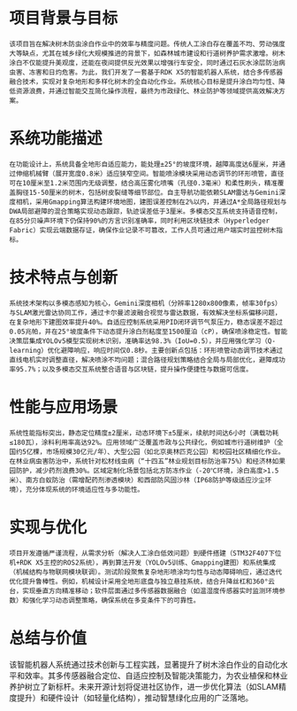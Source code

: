 # 项目背景与目标

    该项目旨在解决树木防虫涂白作业中的效率与精度问题。传统人工涂白存在覆盖不均、劳动强度大等缺点，尤其在城乡绿化大规模推进的背景下，如森林城市建设和行道树养护需求激增。树木涂白不仅能提升美观度，还能在夜间提供反光效果以增强行车安全，同时通过石灰水涂层防治病虫害、冻害和日灼危害。为此，我们开发了一套基于RDK X5的智能机器人系统，结合多传感器融合技术，实现对复杂地形和多样化树木的全自动化作业。系统核心目标是提升涂白均匀性、降低资源浪费，并通过智能交互简化操作流程，最终为市政绿化、林业防护等领域提供高效解决方案。

# 系统功能描述

    在功能设计上，系统具备全地形自适应能力，能处理±25°的坡度环境，越障高度达6厘米，并通过伸缩机械臂（展开宽度0.8米）适应狭窄空间。智能喷涂模块采用动态调节的环形喷管，直径可在10厘米至1.2米范围内无级调整，结合高压雾化喷嘴（孔径0.3毫米）和柔性刷头，精准覆盖胸径15-50厘米的树木，包括树皮裂缝等细节部位。自主导航功能依赖SLAM雷达与Gemini深度相机，采用Gmapping算法构建环境地图，建图误差控制在2%以内，并通过A*全局路径规划与DWA局部避障的混合策略实现动态跟踪，轨迹误差低于3厘米。多模态交互系统支持语音控制，在85分贝噪声环境下仍保持90%的方言识别准确率，同时利用区块链技术（Hyperledger Fabric）实现云端数据存证，确保作业记录不可篡改，工作人员可通过用户端实时监控树木指标。

# 技术特点与创新

    系统技术架构以多模态感知为核心，Gemini深度相机（分辨率1280x800像素，帧率30fps）与SLAM激光雷达协同工作，通过卡尔曼滤波融合视觉与雷达数据，有效解决坐标系偏移问题，在复杂地形下建图效率提升40%。自适应控制系统采用PID闭环调节气泵压力，稳态误差不超过0.05兆帕，并在25°坡度条件下动态提升涂白剂粘度至1500厘泊（cP），确保喷涂稳定性。智能决策层集成YOLOv5模型实现树木识别，准确率达98.3%（IoU=0.5），并应用强化学习（Q-learning）优化避障响应，响应时间仅0.8秒。主要创新点包括：环形喷管动态调节技术通过直线电机实时调整直径，解决喷涂不均问题；混合路径规划策略结合全局与局部优化，避障成功率95.7%；以及多模态交互系统整合语音与区块链，提升操作便捷性与数据可信度。

# 性能与应用场景

    系统性能指标突出，静态定位精度±2厘米，动态环境下±5厘米，续航时间达6小时（满载功耗≤180瓦），涂料利用率高达92%。应用领域广泛覆盖市政与公共绿化，例如城市行道树维护（全国约5亿棵，市场规模30亿元/年）、大型公园（如北京奥林匹克公园）和校园社区精细化作业。在林业病虫害防治中，系统针对松材线虫病（“十四五”林业规划目标防治率75%）和经济林如果园防护，减少药剂浪费30%。区域定制化场景包括北方防冻作业（-20℃环境，涂白高度>1.5米）、南方白蚁防治（需增配药剂渗透模块）和西部防风固沙林（IP68防护等级适应沙尘环境），充分体现系统的环境适应性与多功能性。

# 实现与优化

    项目开发遵循严谨流程，从需求分析（解决人工涂白低效问题）到硬件搭建（STM32F407下位机+RDK X5主控的ROS2系统），再到算法开发（YOLOv5训练、Gmapping建图）和系统集成（机械结构与物联网模块联调）。测试阶段聚焦复杂地形喷涂均匀性与动态障碍响应，通过迭代优化提升鲁棒性。例如，机械设计采用全地形底盘与独立悬挂系统，结合升降丝杠和360°云台，实现垂直方向精准移动；软件层面通过多传感器数据融合（如温湿度传感器实时监测环境参数）和强化学习动态调整策略，确保系统在多变条件下的可靠性。

# 总结与价值

   该智能机器人系统通过技术创新与工程实践，显著提升了树木涂白作业的自动化水平和效率。其多传感器融合定位、自适应控制及智能决策能力，为农业植保和林业养护树立了新标杆。未来开源计划将促进社区协作，进一步优化算法（如SLAM精度提升）和硬件设计（如轻量化结构），推动智慧绿化应用的广泛落地。

